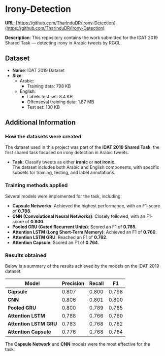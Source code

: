 # Irony-Detection
**URL**: [https://github.com/TharinduDR/Irony-Detection](https://github.com/TharinduDR/Irony-Detection)

**Description**: This repository contains the work submitted for the IDAT 2019 Shared Task — detecting irony in Arabic tweets by RGCL.

## Dataset
- **Name**: IDAT 2019 Dataset
- **Size**:
  - Arabic:
    - Training data: 798 KB
  - English:
    - Labels test set: 8.4 KB
    - Offenseval training data: 1.87 MB
    - Test set: 130 KB

## Additional Information

### How the datasets were created
The dataset used in this project was part of the **IDAT 2019 Shared Task**, the first shared task focused on irony detection in Arabic tweets.  
- **Task**: Classify tweets as either **ironic** or **not ironic**.  
The dataset includes both Arabic and English components, with specific subsets for training, testing, and label annotations.

### Training methods applied
Several models were implemented for the task, including:
- **Capsule Networks**: Achieved the highest performance, with an F1-score of **0.798**.
- **CNN (Convolutional Neural Networks)**: Closely followed, with an F1-score of **0.800**.
- **Pooled GRU (Gated Recurrent Units)**: Scored an F1 of **0.785**.
- **Attention LSTM (Long Short-Term Memory)**: Achieved an F1 of **0.760**.
- **Attention LSTM GRU**: Reached an F1 of **0.762**.
- **Attention Capsule**: Scored an F1 of **0.764**.

### Results obtained
Below is a summary of the results achieved by the models on the IDAT 2019 dataset:

| Model              | Precision | Recall | F1     |
|--------------------|-----------|--------|--------|
| **Capsule**        | 0.807     | 0.800  | 0.798  |
| **CNN**            | 0.806     | 0.801  | 0.800  |
| **Pooled GRU**     | 0.800     | 0.789  | 0.785  |
| **Attention LSTM** | 0.788     | 0.766  | 0.760  |
| **Attention LSTM GRU** | 0.783 | 0.768  | 0.762  |
| **Attention Capsule**  | 0.776 | 0.768  | 0.764  |

The **Capsule Network** and **CNN** models were the most effective for the task.